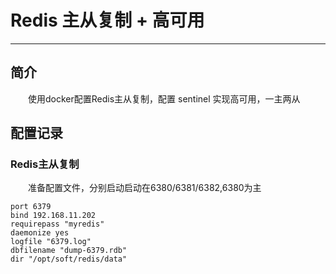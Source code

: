 # Redis 主从复制 + 高可用
***
## 简介
&ensp;&ensp;&ensp;&ensp;使用docker配置Redis主从复制，配置 sentinel 实现高可用，一主两从

## 配置记录
### Redis主从复制
&ensp;&ensp;&ensp;&ensp;准备配置文件，分别启动启动在6380/6381/6382,6380为主

```shell
port 6379
bind 192.168.11.202
requirepass "myredis"
daemonize yes
logfile "6379.log"
dbfilename "dump-6379.rdb"
dir "/opt/soft/redis/data"
```